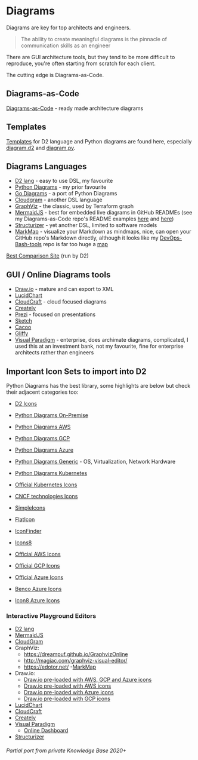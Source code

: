# Diagrams

Diagrams are key for top architects and engineers.

> The ability to create meaningful diagrams is the pinnacle of communication skills as an engineer

There are GUI architecture tools, but they tend to be more difficult to reproduce, you're often starting from scratch for each client.

The cutting edge is Diagrams-as-Code.

## Diagrams-as-Code

[Diagrams-as-Code](https://github.com/HariSekhon/Diagrams-as-Code) - ready made architecture diagrams

## Templates

[Templates](https://github.com/HariSekhon/Templates) for D2 language and Python diagrams are found here, especially
[diagram.d2](https://github.com/HariSekhon/Templates/blob/master/diagram.d2) and
[diagram.py](https://github.com/HariSekhon/Templates/blob/master/diagram.py).

## Diagrams Languages

- [D2 lang](https://d2lang.com/) - easy to use DSL, my favourite
- [Python Diagrams](https://diagrams.mingrammer.com/) - my prior favourite
- [Go Diagrams](https://github.com/blushft/go-diagrams) - a port of Python Diagrams
- [Cloudgram](https://cloudgram.dedalusone.com/index.html) - another DSL language
- [GraphViz](https://graphviz.org/) - the classic, used by Terraform graph
- [MermaidJS](https://mermaid.js.org/) - best for embedded live diagrams in GitHub READMEs
(see my Diagrams-as-Code repo's README examples
[here](https://github.com/HariSekhon/Diagrams-as-Code/blob/master/README.md#github-flow-with-jira-ticket-integration)
and [here](https://github.com/HariSekhon/Diagrams-as-Code/blob/master/README.md#git---environment-branches))
- [Structurizer](https://structurizr.com/dsl) - yet another DSL, limited to software models
- [MarkMap](https://github.com/markmap/markmap) - visualize your Markdown as mindmaps, nice, can open your GitHub repo's
Markdown directly, although it looks like my
[DevOps-Bash-tools](https://github.com/HariSekhon/DevOps-Bash-tools)
repo is far too huge a
[map](https://markmap.js.org/repl#?d=github%3AHariSekhon%2FDevOps-Bash-tools%40master%3AREADME.md)

[Best Comparison Site](https://text-to-diagram.com/) (run by D2)

## GUI / Online Diagrams tools

- [Draw.io](https://app.diagrams.net) - mature and can export to XML
- [LucidChart](https://lucid.app/)
- [CloudCraft](https://app.cloudcraft.co/) - cloud focused diagrams
- [Creately](https://app.creately.com/)
- [Prezi](https://prezi.com/) - focused on presentations
- [Sketch](https://www.sketch.com/)
- [Cacoo](https://nulab.com/cacoo/)
- [Gliffy](https://www.gliffy.com/)
- [Visual Paradigm](https://www.visual-paradigm.com/) - enterprise, does archimate diagrams, complicated, I used this at an investment bank, not my favourite, fine for enterprise architects rather than engineers

## Important Icon Sets to import into D2

Python Diagrams has the best library, some highlights are below but check their adjacent categories too:

- [D2 Icons](https://icons.terrastruct.com/)


- [Python Diagrams On-Premise](https://diagrams.mingrammer.com/docs/nodes/onprem)
- [Python Diagrams AWS](https://diagrams.mingrammer.com/docs/nodes/aws)
- [Python Diagrams GCP](https://diagrams.mingrammer.com/docs/nodes/gcp)
- [Python Diagrams Azure](https://diagrams.mingrammer.com/docs/nodes/azure)
- [Python Diagrams Generic](https://diagrams.mingrammer.com/docs/nodes/generic) - OS, Virtualization, Network Hardware
- [Python Diagrams Kubernetes](https://diagrams.mingrammer.com/docs/nodes/k8s)


- [Official Kubernetes Icons](https://github.com/kubernetes/community/tree/master/icons)



- [CNCF technologies Icons](https://landscape.cncf.io/card-mode)


- [SimpleIcons](https://simpleicons.org/)


- [FlatIcon](https://www.flaticon.com/)


- [IconFinder](https://www.iconfinder.com/)


- [Icons8](https://icons8.com/)


- [Official AWS Icons](https://aws.amazon.com/architecture/icons/)


- [Official GCP Icons](https://cloud.google.com/icons)


- [Official Azure Icons](https://learn.microsoft.com/en-us/azure/architecture/icons/)
- [Benco Azure Icons](https://code.benco.io/icon-collection/azure-icons/)
- [Icon8 Azure Icons](https://icons8.com/icons/set/azure)

### Interactive Playground Editors

- [D2 lang](https://play.d2lang.com/)
- [MermaidJS](https://mermaid.live/)
- [CloudGram](https://cloudgram.dedalusone.com/index.html)
- GraphViz:
  - https://dreampuf.github.io/GraphvizOnline
  - http://magjac.com/graphviz-visual-editor/
  - https://edotor.net/
-[MarkMap](https://markmap.js.org/repl)
- Draw.io:
  - [Draw.io pre-loaded with AWS, GCP and Azure icons](https://app.diagrams.net/?splash=0&ui=dark&libs=aws3;aws3d;aws4;azure;gcp2;network;webicons)
  - [Draw.io pre-loaded with AWS icons](https://app.diagrams.net/?splash=0&ui=dark&libs=aws3;aws3d;aws4)
  - [Draw.io pre-loaded with Azure icons](https://app.diagrams.net/?splash=0&ui=dark&libs=azure)
  - [Draw.io pre-loaded with GCP icons](https://app.diagrams.net/?splash=0&ui=dark&libs=gcp2)
- [LucidChart](https://lucid.app/)
- [CloudCraft](https://app.cloudcraft.co/)
- [Creately](https://app.creately.com/)
- [Visual Paradigm](https://online.visual-paradigm.com/)
  - [Online Dashboard](https://online.visual-paradigm.com/drive/#diagramlist:proj=0&dashboard)
- [Structurizer](https://structurizr.com/dsl)

###### Partial port from private Knowledge Base 2020+

